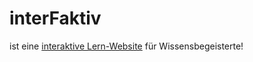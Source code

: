 # interFaktiv
ist eine [interaktive Lern-Website](https://interfaktiv.acdn.dev/) für Wissensbegeisterte!
